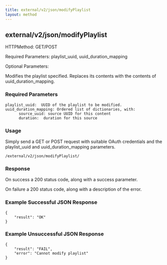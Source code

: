 ```yaml
---
title: external/v2/json/modifyPlaylist
layout: method
---
```

## external/v2/json/modifyPlaylist

HTTPMethod: GET/POST

Required Parameters: playlist_uuid, uuid_duration_mapping

Optional Parameters:

Modifies the playlist specified.  Replaces its contents with the contents of uuid_duration_mapping.

### Required Parameters

    playlist_uuid:  UUID of the playlist to be modified.
    uuid_duration_mapping: Ordered list of dictionaries, with:
          source_uuid: source UUID for this content
          duration:  duration for this source

### Usage

Simply send a GET or POST request with suitable OAuth credentials and the playlist_uuid and uuid_duration_mapping parameters.

`/external/v2/json/modifyPlaylist/`

### Response

On success a 200 status code, along with a success parameter.

On failure a 200 status code, along with a description of the error.

### Example Successful JSON Response

    {
        "result": "OK"
    }

### Example Unsuccessful JSON Response

    {
        "result": "FAIL",
        "error": "Cannot modify playlist" 
    }
